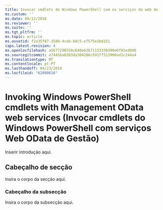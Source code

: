 ```yaml
---
title: Invocar cmdlets do Windows PowerShell com os serviços da web de OData da gestão | Documentos da Microsoft
ms.custom: ''
ms.date: 09/12/2016
ms.reviewer: ''
ms.suite: ''
ms.tgt_pltfrm: ''
ms.topic: article
ms.assetid: f2a35f87-3580-4ceb-b0c5-e7575e1bd151
caps.latest.revision: 4
ms.openlocfilehash: a5677296558c648e62b71153330d90e6f02ed098
ms.sourcegitcommit: e7445ba8203da304286c591ff513900ad1c244a4
ms.translationtype: MT
ms.contentlocale: pt-PT
ms.lasthandoff: 04/23/2019
ms.locfileid: "62080616"
---
```

# <a name="invoking-windows-powershell-cmdlets-with-management-odata-web-services"></a>Invoking Windows PowerShell cmdlets with Management OData web services (Invocar cmdlets do Windows PowerShell com serviços Web OData de Gestão)

Inserir introdução aqui.

## <a name="section-heading"></a>Cabeçalho de secção

Insira o corpo da secção aqui.

### <a name="subsection-heading"></a>Cabeçalho da subsecção

Insira o corpo da subsecção aqui.